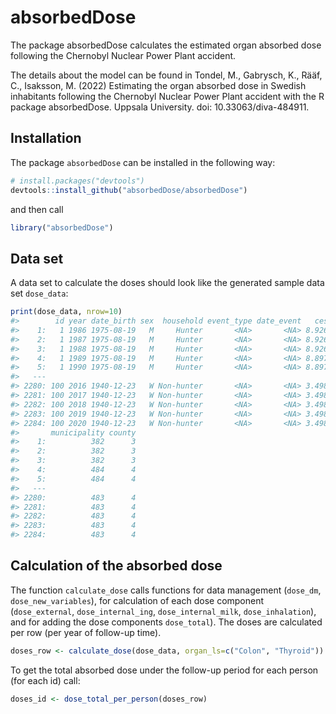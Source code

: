
<!-- README.md is generated from README.Rmd. Please edit that file -->

# absorbedDose

<!-- badges: start -->
<!-- badges: end -->

The package absorbedDose calculates the estimated organ absorbed dose
following the Chernobyl Nuclear Power Plant accident.

The details about the model can be found in Tondel, M., Gabrysch, K.,
Rääf, C., Isaksson, M. (2022) Estimating the organ absorbed dose in
Swedish inhabitants following the Chernobyl Nuclear Power Plant accident
with the R package absorbedDose. Uppsala University. doi:
10.33063/diva-484911.

## Installation

The package <code>absorbedDose</code> can be installed in the following
way:

``` r
# install.packages("devtools")
devtools::install_github("absorbedDose/absorbedDose")
```

and then call

``` r
library("absorbedDose")
```

## Data set

A data set to calculate the doses should look like the generated sample
data set <code>dose_data</code>:

``` r
print(dose_data, nrow=10)
#>        id year date_birth sex  household event_type date_event   cesium
#>    1:   1 1986 1975-08-19   M     Hunter       <NA>       <NA> 8.926435
#>    2:   1 1987 1975-08-19   M     Hunter       <NA>       <NA> 8.926435
#>    3:   1 1988 1975-08-19   M     Hunter       <NA>       <NA> 8.926435
#>    4:   1 1989 1975-08-19   M     Hunter       <NA>       <NA> 8.897168
#>    5:   1 1990 1975-08-19   M     Hunter       <NA>       <NA> 8.897168
#>   ---                                                                  
#> 2280: 100 2016 1940-12-23   W Non-hunter       <NA>       <NA> 3.498142
#> 2281: 100 2017 1940-12-23   W Non-hunter       <NA>       <NA> 3.498142
#> 2282: 100 2018 1940-12-23   W Non-hunter       <NA>       <NA> 3.498142
#> 2283: 100 2019 1940-12-23   W Non-hunter       <NA>       <NA> 3.498142
#> 2284: 100 2020 1940-12-23   W Non-hunter       <NA>       <NA> 3.498142
#>       municipality county
#>    1:          382      3
#>    2:          382      3
#>    3:          382      3
#>    4:          484      4
#>    5:          484      4
#>   ---                    
#> 2280:          483      4
#> 2281:          483      4
#> 2282:          483      4
#> 2283:          483      4
#> 2284:          483      4
```

## Calculation of the absorbed dose

The function <code>calculate_dose</code> calls functions for data
management (<code>dose_dm</code>, <code>dose_new_variables</code>), for
calculation of each dose component (<code>dose_external</code>,
<code>dose_internal_ing</code>, <code>dose_internal_milk</code>,
<code>dose_inhalation</code>), and for adding the dose components
<code>dose_total</code>). The doses are calculated per row (per year of
follow-up time).

``` r
doses_row <- calculate_dose(dose_data, organ_ls=c("Colon", "Thyroid"))
```

To get the total absorbed dose under the follow-up period for each
person (for each id) call:

``` r
doses_id <- dose_total_per_person(doses_row)
```
